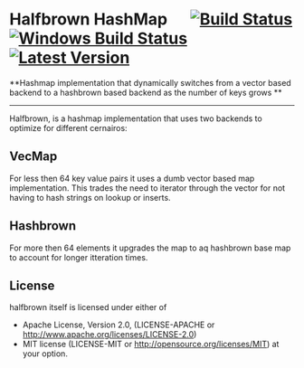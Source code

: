 # Halfbrown HashMap &emsp; [![Build Status]][circleci.com] [![Windows Build Status]][appveyor.com] [![Latest Version]][crates.io]

[Build Status]: https://circleci.com/gh/Licenser/halfbrown/tree/master.svg?style=svg
[circleci.com]: https://circleci.com/gh/Licenser/halfbrown/tree/master
[Windows Build Status]: https://ci.appveyor.com/api/projects/status/0kf0v6hj5v2gite9?svg=true
[appveyor.com]: https://ci.appveyor.com/project/Licenser/halfbrown
[Latest Version]: https://img.shields.io/crates/v/simd-json.svg
[crates.io]: https://crates.io/crates/simd-json

**Hashmap implementation that dynamically switches from a vector based backend to a hashbrown based backend as the number of keys grows **

---

Halfbrown, is a hashmap implementation that uses two backends to optimize for different cernairos:

## VecMap

For less then 64 key value pairs it uses a dumb vector based map implementation. This trades the need to iterator through the
vector for not having to hash strings on lookup or inserts.

## Hashbrown

For more then 64 elements it upgrades the map to aq hashbrown base map to account for longer itteration times.

## License

halfbrown itself is licensed under either of

* Apache License, Version 2.0, (LICENSE-APACHE or http://www.apache.org/licenses/LICENSE-2.0)
* MIT license (LICENSE-MIT or http://opensource.org/licenses/MIT)
at your option.
